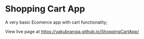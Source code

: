 # Shopping Cart App

A very basic Ecomerce app with cart functionality;

View live page at https://yakubrangja.github.io/ShoppingCartApp/
